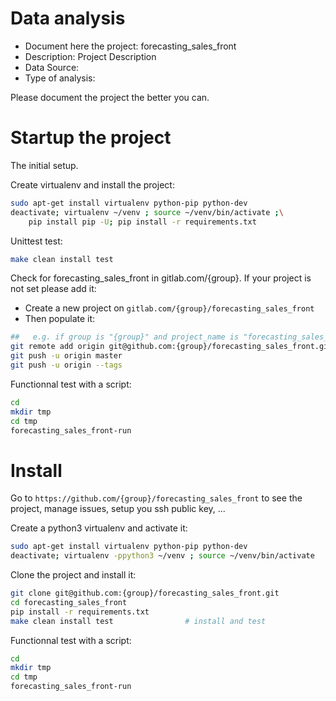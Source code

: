 # Data analysis
- Document here the project: forecasting_sales_front
- Description: Project Description
- Data Source:
- Type of analysis:

Please document the project the better you can.

# Startup the project

The initial setup.

Create virtualenv and install the project:
```bash
sudo apt-get install virtualenv python-pip python-dev
deactivate; virtualenv ~/venv ; source ~/venv/bin/activate ;\
    pip install pip -U; pip install -r requirements.txt
```

Unittest test:
```bash
make clean install test
```

Check for forecasting_sales_front in gitlab.com/{group}.
If your project is not set please add it:

- Create a new project on `gitlab.com/{group}/forecasting_sales_front`
- Then populate it:

```bash
##   e.g. if group is "{group}" and project_name is "forecasting_sales_front"
git remote add origin git@github.com:{group}/forecasting_sales_front.git
git push -u origin master
git push -u origin --tags
```

Functionnal test with a script:

```bash
cd
mkdir tmp
cd tmp
forecasting_sales_front-run
```

# Install

Go to `https://github.com/{group}/forecasting_sales_front` to see the project, manage issues,
setup you ssh public key, ...

Create a python3 virtualenv and activate it:

```bash
sudo apt-get install virtualenv python-pip python-dev
deactivate; virtualenv -ppython3 ~/venv ; source ~/venv/bin/activate
```

Clone the project and install it:

```bash
git clone git@github.com:{group}/forecasting_sales_front.git
cd forecasting_sales_front
pip install -r requirements.txt
make clean install test                # install and test
```
Functionnal test with a script:

```bash
cd
mkdir tmp
cd tmp
forecasting_sales_front-run
```

